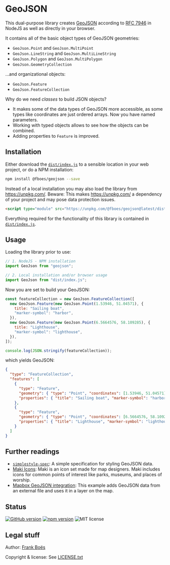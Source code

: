 # GeoJSON

This dual-purpose library creates [GeoJSON](https://geojson.org/) according to [RFC 7946](https://datatracker.ietf.org/doc/html/rfc7946) in NodeJS as well as directly in your browser.

It contains all of the basic object types of GeoJSON geometries:

- `GeoJson.Point` and `GeoJson.MultiPoint`
- `GeoJson.LineString` and `GeoJson.MultiLineString`
- `GeoJson.Polygon` and `GeoJson.MultiPolygon`
- `GeoJson.GeometryCollection`

…and organizational objects:

- `GeoJson.Feature`
- `GeoJson.FeatureCollection`

Why do we need _classes_ to build JSON objects?

- It makes some of the data types of GeoJSON more accessible, as some types like coordinates are just ordered arrays. Now you have named parameters.
- Working with typed objects allows to see how the objects can be combined.
- Adding properties to `Feature` is improved.

## Installation

Either download the [`dist/index.js`](dist/index.js) to a sensible location in your web project, or do a NPM installation:

```bash
npm install @fboes/geojson --save
```

Instead of a local installation you may also load the library from https://unpkg.com/. Beware: This makes https://unpkg.com/ a dependency of your project and may pose data protection issues.

```html
<script type="module" src="https://unpkg.com/@fboes/geojson@latest/dist/index.js"></script>
```

Everything required for the functionality of this library is contained in [`dist/index.js`](dist/index.js).

## Usage

Loading the library prior to use:

```javascript
// 1. NodeJS - NPM installation
import GeoJson from "geojson";

// 2. Local installation and/or browser usage
import GeoJson from "dist/index.js";
```

Now you are set to build your GeoJSON:

```javascript
const featureCollection = new GeoJson.FeatureCollection([
  new GeoJson.Feature(new GeoJson.Point(1.53946, 51.04571), {
    title: "Sailing boat",
    "marker-symbol": "harbor",
  }),
  new GeoJson.Feature(new GeoJson.Point(6.5664576, 58.109285), {
    title: "Lighthouse",
    "marker-symbol": "lighthouse",
  }),
]);

console.log(JSON.stringify(featureCollection));
```

which yields GeoJSON:

```json
{
  "type": "FeatureCollection",
  "features": [
    {
      "type": "Feature",
      "geometry": { "type": "Point", "coordinates": [1.53946, 51.04571] },
      "properties": { "title": "Sailing boat", "marker-symbol": "harbor" }
    },
    {
      "type": "Feature",
      "geometry": { "type": "Point", "coordinates": [6.5664576, 58.109285] },
      "properties": { "title": "Lighthouse", "marker-symbol": "lighthouse" }
    }
  ]
}
```

## Further readings

- [`simplestyle-spec`](https://github.com/mapbox/simplestyle-spec): A simple specification for styling GeoJSON data.
- [Maki Icons](https://labs.mapbox.com/maki-icons/): Maki is an icon set made for map designers. Maki includes icons for common points of interest like parks, museums, and places of worship.
- [Mapbox GeoJSON integration](https://docs.mapbox.com/mapbox-gl-js/example/external-geojson/): This example adds GeoJSON data from an external file and uses it in a layer on the map.

## Status

[![GitHub version](https://badge.fury.io/gh/fboes%2Fgeojson.svg)](https://badge.fury.io/gh/fboes%2Fgeojson)
[![`npm` version](https://badge.fury.io/js/%40fboes%2Fgeojson.svg)](https://badge.fury.io/js/%40fboes%2Fgeojson)
![MIT license](https://img.shields.io/github/license/fboes/geojson.svg)

## Legal stuff

Author: [Frank Boës](https://3960.org)

Copyright & license: See [LICENSE.txt](LICENSE.txt)
